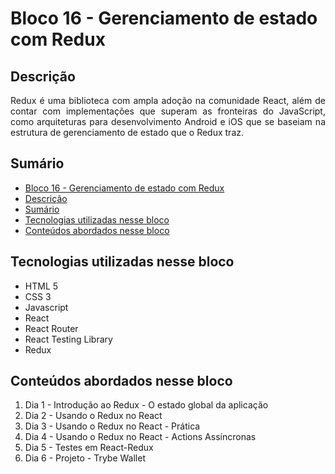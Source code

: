 # Bloco 16 - Gerenciamento de estado com Redux

## Descrição
<p align="justify">
      Redux é uma biblioteca com ampla adoção na comunidade React, além de contar com implementações que superam as fronteiras do JavaScript, como arquiteturas para desenvolvimento Android e iOS que se baseiam na estrutura de gerenciamento de estado que o Redux traz.
</p>

## Sumário
- [Bloco 16 - Gerenciamento de estado com Redux](#bloco-16---gerenciamento-de-estado-com-redux)
- [Descrição](#descrição)
- [Sumário](#sumário)
- [Tecnologias utilizadas nesse bloco](#tecnologias-utilizadas-nesse-bloco)
- [Conteúdos abordados nesse bloco](#conteúdos-abordados-nesse-bloco)

## Tecnologias utilizadas nesse bloco
- HTML 5
- CSS 3
- Javascript
- React
- React Router
- React Testing Library
- Redux

## Conteúdos abordados nesse bloco
1. Dia 1 - Introdução ao Redux - O estado global da aplicação
2. Dia 2 - Usando o Redux no React
3. Dia 3 - Usando o Redux no React - Prática
4. Dia 4 - Usando o Redux no React - Actions Assíncronas
5. Dia 5 - Testes em React-Redux
6. Dia 6 - Projeto - Trybe Wallet
